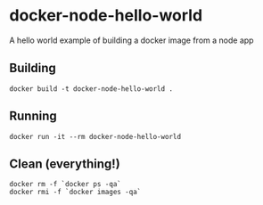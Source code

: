 # docker-node-hello-world
A hello world example of building a docker image from a node app

## Building

```
docker build -t docker-node-hello-world .
```

## Running

```
docker run -it --rm docker-node-hello-world
```

## Clean (everything!)

```
docker rm -f `docker ps -qa`
docker rmi -f `docker images -qa`
```
